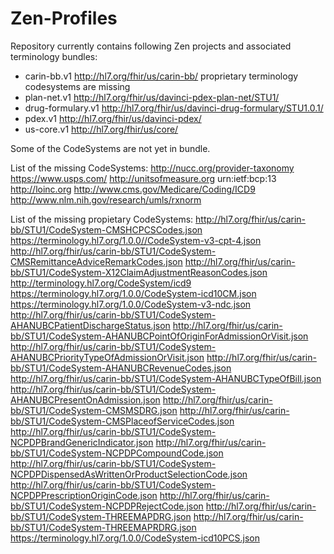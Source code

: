 # Zen-Profiles

Repository currently contains following Zen projects and associated terminology bundles:

* carin-bb.v1
  http://hl7.org/fhir/us/carin-bb/
  proprietary terminology codesystems are missing
* plan-net.v1
  http://hl7.org/fhir/us/davinci-pdex-plan-net/STU1/
* drug-formulary.v1
  http://hl7.org/fhir/us/davinci-drug-formulary/STU1.0.1/
* pdex.v1
  http://hl7.org/fhir/us/davinci-pdex/
* us-core.v1
  http://hl7.org/fhir/us/core/

Some of the CodeSystems are not yet in bundle.

List of the missing CodeSystems: 
http://nucc.org/provider-taxonomy
https://www.usps.com/
http://unitsofmeasure.org
urn:ietf:bcp:13
http://loinc.org
http://www.cms.gov/Medicare/Coding/ICD9
http://www.nlm.nih.gov/research/umls/rxnorm

List of the missing propietary CodeSystems:
http://hl7.org/fhir/us/carin-bb/STU1/CodeSystem-CMSHCPCSCodes.json
https://terminology.hl7.org/1.0.0//CodeSystem-v3-cpt-4.json
http://hl7.org/fhir/us/carin-bb/STU1/CodeSystem-CMSRemittanceAdviceRemarkCodes.json
http://hl7.org/fhir/us/carin-bb/STU1/CodeSystem-X12ClaimAdjustmentReasonCodes.json
http://terminology.hl7.org/CodeSystem/icd9
https://terminology.hl7.org/1.0.0/CodeSystem-icd10CM.json
https://terminology.hl7.org/1.0.0/CodeSystem-v3-ndc.json
http://hl7.org/fhir/us/carin-bb/STU1/CodeSystem-AHANUBCPatientDischargeStatus.json
http://hl7.org/fhir/us/carin-bb/STU1/CodeSystem-AHANUBCPointOfOriginForAdmissionOrVisit.json
http://hl7.org/fhir/us/carin-bb/STU1/CodeSystem-AHANUBCPriorityTypeOfAdmissionOrVisit.json
http://hl7.org/fhir/us/carin-bb/STU1/CodeSystem-AHANUBCRevenueCodes.json
http://hl7.org/fhir/us/carin-bb/STU1/CodeSystem-AHANUBCTypeOfBill.json
http://hl7.org/fhir/us/carin-bb/STU1/CodeSystem-AHANUBCPresentOnAdmission.json
http://hl7.org/fhir/us/carin-bb/STU1/CodeSystem-CMSMSDRG.json
http://hl7.org/fhir/us/carin-bb/STU1/CodeSystem-CMSPlaceofServiceCodes.json
http://hl7.org/fhir/us/carin-bb/STU1/CodeSystem-NCPDPBrandGenericIndicator.json
http://hl7.org/fhir/us/carin-bb/STU1/CodeSystem-NCPDPCompoundCode.json
http://hl7.org/fhir/us/carin-bb/STU1/CodeSystem-NCPDPDispensedAsWrittenOrProductSelectionCode.json
http://hl7.org/fhir/us/carin-bb/STU1/CodeSystem-NCPDPPrescriptionOriginCode.json
http://hl7.org/fhir/us/carin-bb/STU1/CodeSystem-NCPDPRejectCode.json
http://hl7.org/fhir/us/carin-bb/STU1/CodeSystem-THREEMAPDRG.json
http://hl7.org/fhir/us/carin-bb/STU1/CodeSystem-THREEMAPRDRG.json
https://terminology.hl7.org/1.0.0/CodeSystem-icd10PCS.json
